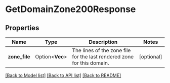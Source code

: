 # GetDomainZone200Response

## Properties

Name | Type | Description | Notes
------------ | ------------- | ------------- | -------------
**zone_file** | Option<**Vec<String>**> | The lines of the zone file for the last rendered zone for this domain. | [optional]

[[Back to Model list]](../README.md#documentation-for-models) [[Back to API list]](../README.md#documentation-for-api-endpoints) [[Back to README]](../README.md)


